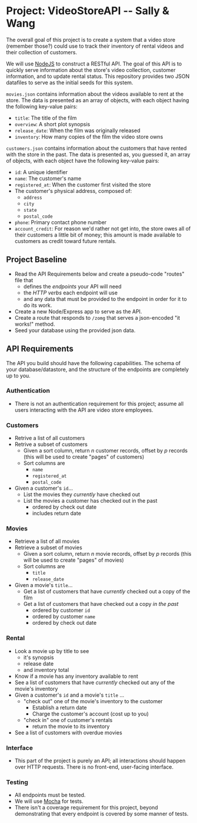 # Project: VideoStoreAPI -- Sally & Wang

The overall goal of this project is to create a system that a video store (remember those?) could use to track their inventory of rental videos and their collection of customers.

We will use [NodeJS](https://nodejs.org/en/) to construct a RESTful API. The goal of this API is to quickly serve information about the store's video collection, customer information, and to update rental status. This repository provides two JSON datafiles to serve as the initial seeds for this system.

`movies.json` contains information about the videos available to rent at the store. The data is presented as an array of objects, with each object having the following key-value pairs:

- `title`: The title of the film
- `overview`: A short plot synopsis
- `release_date`: When the film was originally released
- `inventory`: How many copies of the film the video store owns

`customers.json` contains information about the customers that have rented with the store in the past. The data is presented as, you guessed it, an array of objects, with each object have the following key-value pairs:

- `id`: A unique identifier
- `name`: The customer's name
- `registered_at`: When the customer first visited the store
- The customer's physical address, composed of:
  - `address`
  - `city`
  - `state`
  - `postal_code`
- `phone`: Primary contact phone number
- `account_credit`: For reason we'd rather not get into, the store owes all of their customers a little bit of money; this amount is made available to customers as credit toward future rentals.

## Project Baseline

- Read the API Requirements below and create a pseudo-code "routes" file that
  - defines the _endpoints_ your API will need
  - the _HTTP verbs_ each endpoint will use
  - and any data that must be provided to the endpoint in order for it to do its work.
- Create a new Node/Express app to serve as the API.
- Create a route that responds to `/zomg` that serves a json-encoded "it works!" method.
- Seed your database using the provided json data.

## API Requirements

The API you build should have the following capabilities. The schema of your database/datastore, and the structure of the endpoints are completely up to you.

### Authentication
- There is not an authentication requirement for this project; assume all users interacting with the API are video store employees.

### Customers
- Retrive a list of all customers
- Retrive a subset of customers
  - Given a sort column, return _n_ customer records, offset by _p_ records (this will be used to create "pages" of customers)
  - Sort columns are
    - `name`
    - `registered_at`
    - `postal_code`
- Given a customer's `id`...
  - List the movies they _currently_ have checked out
  - List the movies a customer has checked out in the past
    - ordered by check out date
    - includes return date

### Movies
- Retrieve a list of all movies
- Retrieve a subset of movies
  - Given a sort column, return _n_ movie records, offset by _p_ records (this will be used to create "pages" of movies)
  - Sort columns are
    - `title`
    - `release_date`
- Given a movie's `title`...
  - Get a list of customers that have _currently_ checked out a copy of the film
  - Get a list of customers that have checked out a copy _in the past_
    - ordered by customer `id`
    - ordered by customer `name`
    - ordered by check out date

### Rental
- Look a movie up by title to see
  - it's synopsis
  - release date
  - and inventory total
- Know if a movie has any inventory available to rent
- See a list of customers that have _currently_ checked out any of the movie's inventory
- Given a customer's `id` and a movie's `title` ...
  - "check out" one of the movie's inventory to the customer
    - Establish a return date
    - Charge the customer's account (cost up to you)
  - "check in" one of customer's rentals
    - return the movie to its inventory
- See a list of customers with overdue movies

### Interface
- This part of the project is purely an API; all interactions should happen over HTTP requests. There is no front-end, user-facing interface.

### Testing
- All endpoints must be tested.
- We will use [Mocha](https://mochajs.org/) for tests.
- There isn't a coverage requirement for this project, beyond demonstrating that every endpoint is covered by some manner of tests.
